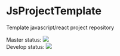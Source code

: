 # JsProjectTemplate
Template javascript/react project repository

Master status: ![](https://github.com/APSI-2020/JsProjectTemplate/workflows/Tests/badge.svg?branch=master)  
Develop status: ![](https://github.com/APSI-2020/JsProjectTemplate/workflows/Tests/badge.svg?branch=develop)
